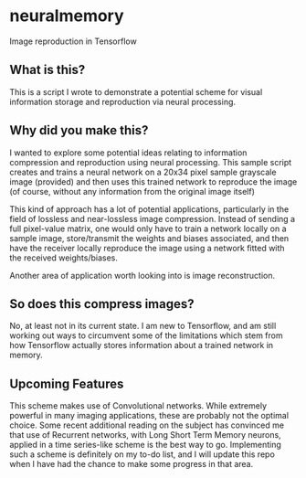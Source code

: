 # neuralmemory
Image reproduction in Tensorflow

## What is this?
This is a script I wrote to demonstrate a potential scheme for visual information storage and reproduction via neural processing. 

## Why did you make this?
I wanted to explore some potential ideas relating to information compression and reproduction using neural processing. This sample script creates and trains a neural network on a 20x34 pixel sample grayscale image (provided) and then uses this trained network to reproduce the image (of course, without any information from the original image itself)

This kind of approach has a lot of potential applications, particularly in the field of lossless and near-lossless image compression. Instead of sending a full pixel-value matrix, one would only have to train a network locally on a sample image, store/transmit the weights and biases associated, and then have the receiver locally reproduce the image using a network fitted with the received weights/biases.

Another area of application worth looking into is image reconstruction.

## So does this compress images?
No, at least not in its current state. I am new to Tensorflow, and am still working out ways to circumvent some of the limitations which stem from how Tensorflow actually stores information about a trained network in memory.

## Upcoming Features
This scheme makes use of Convolutional networks. While extremely powerful in many imaging applications, these are probably not the optimal choice. Some recent additional reading on the subject has convinced me that use of Recurrent networks, with Long Short Term Memory neurons, applied in a time series-like scheme is the best way to go. Implementing such a scheme is definitely on my to-do list, and I will update this repo when I have had the chance to make some progress in that area.
